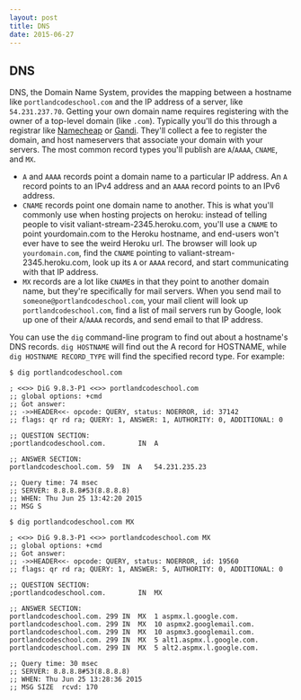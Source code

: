 ```yaml
---
layout: post
title: DNS
date: 2015-06-27
---
```


## DNS

DNS, the Domain Name System, provides the mapping between a hostname like `portlandcodeschool.com` and the IP address of a server, like `54.231.237.70`. Getting your own domain name requires registering with the owner of a top-level domain (like `.com`). Typically you'll do this through a registrar like [Namecheap](https://www.namecheap.com/) or [Gandi](https://www.gandi.net/). They'll collect a fee to register the domain, and host nameservers that associate your domain with your servers. The most common record types you'll publish are `A`/`AAAA`, `CNAME`, and `MX`.

* `A` and `AAAA` records point a domain name to a particular IP address. An `A` record points to an IPv4 address and an `AAAA` record points to an IPv6 address.
* `CNAME` records point one domain name to another. This is what you'll commonly use when hosting projects on heroku: instead of telling people to visit valiant-stream-2345.heroku.com, you'll use a `CNAME` to point yourdomain.com to the Heroku hostname, and end-users won't ever have to see the weird Heroku url. The browser will look up `yourdomain.com`, find the `CNAME` pointing to valiant-stream-2345.heroku.com, look up its `A` or `AAAA` record, and start communicating with that IP address.
* `MX` records are a lot like `CNAME`s in that they point to another domain name, but they're specifically for mail servers. When you send mail to `someone@portlandcodeschool.com`, your mail client will look up `portlandcodeschool.com`, find a list of mail servers run by Google, look up one of their `A`/`AAAA` records, and send email to that IP address.

You can use the `dig` command-line program to find out about a hostname's DNS records. `dig HOSTNAME` will find out the A record for HOSTNAME, while `dig HOSTNAME RECORD_TYPE` will find the specified record type. For example:

```
$ dig portlandcodeschool.com

; <<>> DiG 9.8.3-P1 <<>> portlandcodeschool.com
;; global options: +cmd
;; Got answer:
;; ->>HEADER<<- opcode: QUERY, status: NOERROR, id: 37142
;; flags: qr rd ra; QUERY: 1, ANSWER: 1, AUTHORITY: 0, ADDITIONAL: 0

;; QUESTION SECTION:
;portlandcodeschool.com.        IN  A

;; ANSWER SECTION:
portlandcodeschool.com. 59  IN  A   54.231.235.23

;; Query time: 74 msec
;; SERVER: 8.8.8.8#53(8.8.8.8)
;; WHEN: Thu Jun 25 13:42:20 2015
;; MSG S

$ dig portlandcodeschool.com MX

; <<>> DiG 9.8.3-P1 <<>> portlandcodeschool.com MX
;; global options: +cmd
;; Got answer:
;; ->>HEADER<<- opcode: QUERY, status: NOERROR, id: 19560
;; flags: qr rd ra; QUERY: 1, ANSWER: 5, AUTHORITY: 0, ADDITIONAL: 0

;; QUESTION SECTION:
;portlandcodeschool.com.        IN  MX

;; ANSWER SECTION:
portlandcodeschool.com. 299 IN  MX  1 aspmx.l.google.com.
portlandcodeschool.com. 299 IN  MX  10 aspmx2.googlemail.com.
portlandcodeschool.com. 299 IN  MX  10 aspmx3.googlemail.com.
portlandcodeschool.com. 299 IN  MX  5 alt1.aspmx.l.google.com.
portlandcodeschool.com. 299 IN  MX  5 alt2.aspmx.l.google.com.

;; Query time: 30 msec
;; SERVER: 8.8.8.8#53(8.8.8.8)
;; WHEN: Thu Jun 25 13:28:36 2015
;; MSG SIZE  rcvd: 170
```
